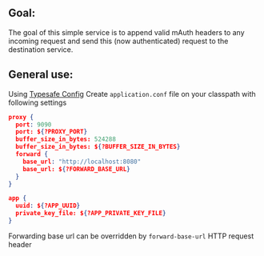 ## Goal:

The goal of this simple service is to append valid mAuth headers to any incoming request and send this (now authenticated) request to the destination service.

## General use:
Using [Typesafe Config](https://github.com/typesafehub/config)
Create `application.conf` file on your classpath with following settings
```json
proxy {
  port: 9090
  port: ${?PROXY_PORT}
  buffer_size_in_bytes: 524288
  buffer_size_in_bytes: ${?BUFFER_SIZE_IN_BYTES}
  forward {
    base_url: "http://localhost:8080"
    base_url: ${?FORWARD_BASE_URL}
  }
}

app {
  uuid: ${?APP_UUID}
  private_key_file: ${?APP_PRIVATE_KEY_FILE}
}
```
Forwarding base url can be overridden by `forward-base-url` HTTP request header
